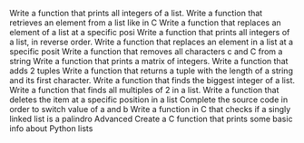Write a function that prints all integers of a list.
Write a function that retrieves an element from a list like in C
Write a function that replaces an element of a list at a specific posi
Write a function that prints all integers of a list, in reverse order.
Write a function that replaces an element in a list at a specific posit
Write a function that removes all characters c and C from a string
Write a function that prints a matrix of integers.
Write a function that adds 2 tuples
Write a function that returns a tuple with the length of a string
and its first character.
Write a function that finds the biggest integer of a list.
Write a function that finds all multiples of 2 in a list.
Write a function that deletes the item at a specific position in a list
Complete the source code in order to switch value of a and b
Write a function in C that checks if a singly linked list is a palindro
Advanced
Create a C function that prints some basic info about Python lists

